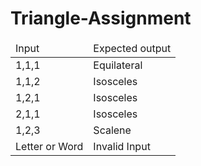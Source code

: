 # Triangle-Assignment

<table>
  <thead>
    <tr>
      <td>Input</td>
      <td>Expected output</td>
    </tr>
  </thead>
  <tbody>
    <tr>
      <td>1,1,1</td>
      <td>Equilateral</td>
    </tr>
    <tr>
      <td>1,1,2</td>
      <td>Isosceles</td>
    </tr>
    <tr>
      <td>1,2,1</td>
      <td>Isosceles</td>
    </tr>
    <tr>
      <td>2,1,1</td>
      <td>Isosceles</td>
    </tr>
    <tr>
      <td>1,2,3</td>
      <td>Scalene</td>
    </tr>
    <tr>
      <td>Letter or Word</td>
      <td>Invalid Input</td>
    </tr>
  </tbody>
</table>
